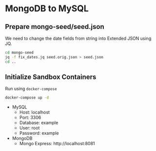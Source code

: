 # MongoDB to MySQL

## Prepare mongo-seed/seed.json

We need to change the date fields from string into Extended JSON using JQ.
```bash
cd mongo-seed
jq -f fix_dates.jq seed.orig.json > seed.json
cd ..
```

## Initialize Sandbox Containers

Run using `docker-compose`
```bash
docker-compose up -d
```

- MySQL
    - Host: localhost
    - Port: 3306
    - Database: example
    - User: root
    - Password: example
- MongoDB
    - Mongo Express: http://localhost:8081

